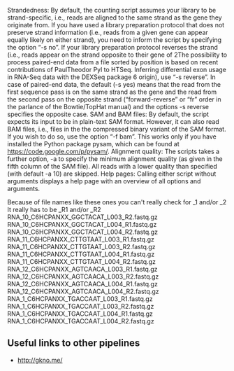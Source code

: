 Strandedness: By default, the counting script assumes your library to be strand-specific, i.e., reads are
aligned to the same strand as the gene they originate from. If you have used a library preparation
protocol that does not preserve strand information (i.e., reads from a given gene can appear equally
likely on either strand), you need to inform the script by specifying the option “-s no”. If your library
preparation protocol reverses the strand (i.e., reads appear on the strand opposite to their gene of
2The possibility to process paired-end data from a file sorted by position is based on recent contributions of PaulTheodor
Pyl to HTSeq.
Inferring differential exon usage in RNA-Seq data with the DEXSeq package 6
origin), use “-s reverse”. In case of paired-end data, the default (-s yes) means that the read from
the first sequence pass is on the same strand as the gene and the read from the second pass on the
opposite strand (“forward-reverse” or “fr” order in the parlance of the Bowtie/TopHat manual) and the
options -s reverse specifies the opposite case.
SAM and BAM files: By default, the script expects its input to be in plain-text SAM format. However,
it can also read BAM files, i.e., files in the the compressed binary variant of the SAM format. If you
wish to do so, use the option “-f bam”. This works only if you have installed the Python package
pysam, which can be found at https://code.google.com/p/pysam/.
Alignment quality: The scripts takes a further option, -a to specify the minimum alignment quality (as
given in the fifth column of the SAM file). All reads with a lower quality than specified (with default
-a 10) are skipped.
Help pages: Calling either script without arguments displays a help page with an overview of all options
and arguments.


Because of file names like these ones you can't really check for _1 and/or _2
It really has to be _R1 and/or _R2
RNA_10_C6HCPANXX_GGCTACAT_L003_R2.fastq.gz
RNA_10_C6HCPANXX_GGCTACAT_L004_R1.fastq.gz
RNA_10_C6HCPANXX_GGCTACAT_L004_R2.fastq.gz
RNA_11_C6HCPANXX_CTTGTAAT_L003_R1.fastq.gz
RNA_11_C6HCPANXX_CTTGTAAT_L003_R2.fastq.gz
RNA_11_C6HCPANXX_CTTGTAAT_L004_R1.fastq.gz
RNA_11_C6HCPANXX_CTTGTAAT_L004_R2.fastq.gz
RNA_12_C6HCPANXX_AGTCAACA_L003_R1.fastq.gz
RNA_12_C6HCPANXX_AGTCAACA_L003_R2.fastq.gz
RNA_12_C6HCPANXX_AGTCAACA_L004_R1.fastq.gz
RNA_12_C6HCPANXX_AGTCAACA_L004_R2.fastq.gz
RNA_1_C6HCPANXX_TGACCAAT_L003_R1.fastq.gz
RNA_1_C6HCPANXX_TGACCAAT_L003_R2.fastq.gz
RNA_1_C6HCPANXX_TGACCAAT_L004_R1.fastq.gz
RNA_1_C6HCPANXX_TGACCAAT_L004_R2.fastq.gz


## Useful links to other pipelines

- http://gkno.me/
